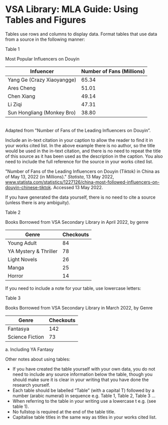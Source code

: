 # VSA Library: MLA Guide: Using Tables and Figures

Tables use rows and columns to display data. Format tables that use data from a source in the following manner:

Table 1

Most Popular Influencers on Douyin

| Infuencer                  | Number of Fans (Millions) |
| -------------------------- | ------------------------- |
| Yang Ge (Crazy Xiaoyangge) | 65.34                     |
| Ares Cheng                 | 51.01                     |
| Chen Xiang                 | 49.14                     |
| Li Ziqi                    | 47.31                     |
| Sun Hongliang (Monkey Bro) | 38.80                     |

\
Adapted from "Number of Fans of the Leading Influencers on Douyin”.

Include an in-text citation in your caption to allow the reader to find it in your works cited list. In the above example there is no author, so the title would be used in the in-text citation, and there is no need to repeat the title of this source as it has been used as the description in the caption. You also need to include the full reference for the source in your works cited list.

"Number of Fans of the Leading Influencers on Douyin (Tiktok) in China as of May 13, 2022 (in Millions)." _Statista_, 13 May 2022, www.statista.com/statistics/1227126/china-most-followed-influencers-on-douyin-chinese-tiktok. Accessed 13 May 2022.

If you have generated the data yourself, there is no need to cite a source (unless there is any ambiguity).&#x20;

Table 2

Books Borrowed from VSA Secondary Library in April 2022, by genre

| Genre                 | Checkouts |
| --------------------- | --------- |
| Young Adult           | 84        |
| YA Mystery & Thriller | 78        |
| Light Novels          | 26        |
| Manga                 | 25        |
| Horror                | 14        |

If you need to include a note for your table, use lowercase letters:

Table 3

Books Borrowed from VSA Secondary Library in March 2022, by Genre

| Genre           | Checkouts |
| --------------- | --------- |
| Fantasya        | 142       |
| Science Fiction | 73        |

a. Including YA Fantasy

Other notes about using tables:

* If you have created the table yourself with your own data, you do not need to include any source information below the table, though you should make sure it is clear in your writing that you have done the research yourself.&#x20;
* Each table should be labelled “Table” (with a capital T) followed by a number (arabic numeral) in sequence e.g. Table 1, Table 2, Table 3 …
* When referring to the table in your writing use a lowercase t e.g. (see table 1).
* No fullstop is required at the end of the table title.
* Capitalise table titles in the same way as titles in your works cited list.
